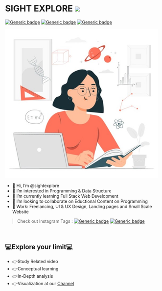 # SIGHT EXPLORE  <img src="https://github.com/TheDudeThatCode/TheDudeThatCode/blob/db8f1cbd38ac0ae2a08f36f961096dbd59a02393/Assets/Developer.gif" width="59px;">
[![Generic badge](https://img.shields.io/badge/YOUTUBE-Sight%20Explore-red.svg)](https://www.youtube.com/channel/UCwhfKyR3dNnlbISWhK0eg5w)
[![Generic badge](https://img.shields.io/badge/INSTAGRAM-@sightexplore-blue.svg)](https://www.instagram.com/sight_explore/)
[![Generic badge](https://img.shields.io/badge/WEBSITE-orange.svg)](https://sightexplore.github.io/sightexplore/)

<img src="https://github.com/sightexplore/sightexplore/blob/master/assets/images/study.jpg" alt="study" width="500"/>

- 👋 Hi, I’m @sightexplore
- 👀 I’m interested in Programming & Data Structure
- 🌱 I’m currently learning Full Stack Web Development
- 💞️ I’m looking to collaborate on Eductional Content on Programming
- 👔 Work: Freelancing, UI & UX Design, Landing pages and Small Scale Website

> Check out Instagram Tags : 
[![Generic badge](https://img.shields.io/badge/sightexplore-4AFE95.svg)](https://www.instagram.com/explore/tags/sightexplore/)
[![Generic badge](https://img.shields.io/badge/learnwhileprogramming-FE6A4A.svg)](https://www.instagram.com/explore/tags/learnwhileprogramming/)

<br/>

## 💻Explore your limit💻
- 👉Study Related video 
- 👉Conceptual learning
- 👉In-Depth analysis
- 👉Visualization at our [Channel](youtube.com/channel/UCwhfKyR3dNnlbISWhK0eg5w)



<!---
sightexplore/sightexplore is a ✨ special ✨ repository because its `README.md` (this file) appears on your GitHub profile.
You can click the Preview link to take a look at your changes.
--->
